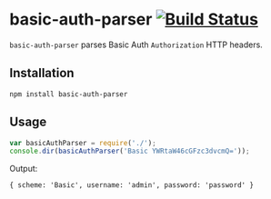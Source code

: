# basic-auth-parser [![Build Status](https://secure.travis-ci.org/mmalecki/basic-auth-parser.png)](http://travis-ci.org/mmalecki/basic-auth-parser)
`basic-auth-parser` parses Basic Auth `Authorization` HTTP headers.

## Installation

    npm install basic-auth-parser

## Usage
```js
var basicAuthParser = require('./');
console.dir(basicAuthParser('Basic YWRtaW46cGFzc3dvcmQ='));
```

Output:
```
{ scheme: 'Basic', username: 'admin', password: 'password' }
```
